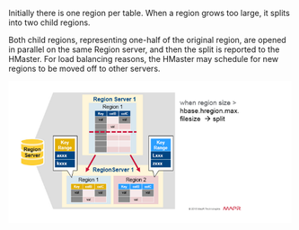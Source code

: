 Initially there is one region per table. When a region grows too large, it splits into two child regions.

Both child regions, representing one-half of the original region, are opened in parallel on the same Region server, and then the split is reported to the HMaster. For load balancing reasons, the HMaster may schedule for new regions to be moved off to other servers.



![](/assets/regionsplit.png)

